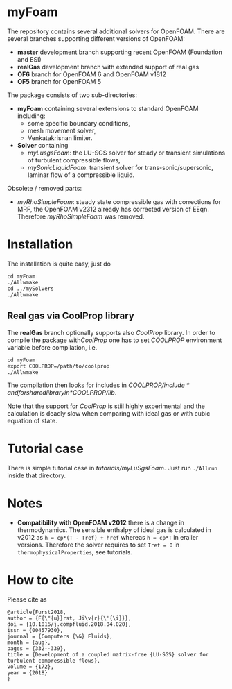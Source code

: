 # myFoam 

The repository contains several additional solvers for OpenFOAM. There are
several branches supporting different versions of OpenFOAM:

- **master** development branch supporting recent OpenFOAM (Foundation and ESI)
- **realGas** development branch with extended support of real gas
- **OF6** branch for OpenFOAM 6 and OpenFOAM v1812
- **OF5** branch for OpenFOAM 5


The package consists of two sub-directories:

- **myFoam** containing several extensions to standard OpenFOAM including:
  - some specific boundary conditions,
  - mesh movement solver,
  - Venkatakrisnan limiter.
- **Solver** containing
  - *myLusgsFoam*: the LU-SGS solver for steady or transient simulations
    of turbulent compressible flows, 
  - *mySonicLiquidFoam*: transient solver for trans-sonic/supersonic, laminar
    flow of a compressible liquid. 

Obsolete / removed parts:

  - *myRhoSimpleFoam*: steady state compressible gas with corrections for MRF, the OpenFOAM v2312 
     already has corrected version of EEqn. Therefore *myRhoSimpleFoam* was removed.


# Installation
The installation is quite easy, just do

    cd myFoam
    ./Allwmake
	cd ../mySolvers
	./Allwmake

## Real gas via CoolProp library
The **realGas** branch optionally supports also *CoolProp* library. In order to compile the package with*CoolProp* one has to set *COOLPROP* environment variable before compilation, i.e.

    cd myFoam
    export COOLPROP=/path/to/coolprop
    ./Allwmake

The compilation then looks for includes in *$COOLPROP/include* and for shared library in *$COOLPROP/lib*.

Note that the support for *CoolProp* is stiil highly experimental and the calculation is deadly slow when comparing with ideal gas or with cubic equation of state.


# Tutorial case
There is simple tutorial case in *tutorials/myLuSgsFoam*. Just run `./Allrun`
inside that directory.

# Notes
- **Compatibility with OpenFOAM v2012** there is a change in thermodynamics.
  The sensible enthalpy of ideal gas is calculated in v2012 as `h = cp*(T - Tref) + href`
  whereas `h = cp*T` in eralier versions. Therefore the solver requires to set
  `Tref = 0` in `thermophysicalProperties`, see tutorials.
  
# How to cite
Please cite as

    @article{Furst2018,
    author = {F{\"{u}}rst, Ji\v{r}{\'{\i}}},
    doi = {10.1016/j.compfluid.2018.04.020},
    issn = {00457930},
    journal = {Computers {\&} Fluids},
    month = {aug},
    pages = {332--339},
    title = {Development of a coupled matrix-free {LU-SGS} solver for turbulent compressible flows},
    volume = {172},
    year = {2018}
	}

	
